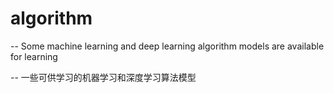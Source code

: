 # algorithm

 -- Some machine learning and deep learning algorithm models are available for learning


 -- 一些可供学习的机器学习和深度学习算法模型
